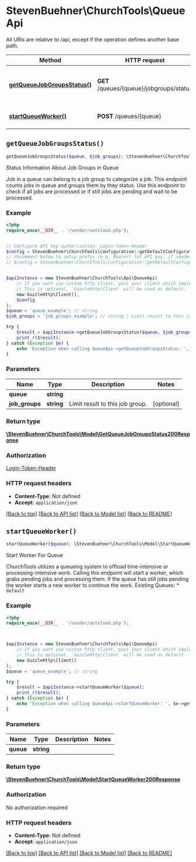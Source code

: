 # StevenBuehner\ChurchTools\QueueApi

All URIs are relative to /api, except if the operation defines another base path.

| Method | HTTP request | Description |
| ------------- | ------------- | ------------- |
| [**getQueueJobGroupsStatus()**](QueueApi.md#getQueueJobGroupsStatus) | **GET** /queues/{queue}/jobgroups/status | Status Information About Job Groups in Queue |
| [**startQueueWorker()**](QueueApi.md#startQueueWorker) | **POST** /queues/{queue} | Start Worker For Queue |


## `getQueueJobGroupsStatus()`

```php
getQueueJobGroupsStatus($queue, $job_groups): \StevenBuehner\ChurchTools\Model\GetQueueJobGroupsStatus200Response
```

Status Information About Job Groups in Queue

Job in a queue can belong to a job group to categorize a job. This endpoint counts jobs in queue and groups them by they status.  Use this endpoint to check if all jobs are processed or if still jobs are pending and wait to be processed.

### Example

```php
<?php
require_once(__DIR__ . '/vendor/autoload.php');


// Configure API key authorization: Login-Token-Header
$config = StevenBuehner\ChurchTools\Configuration::getDefaultConfiguration()->setApiKey('Authorization', 'YOUR_API_KEY');
// Uncomment below to setup prefix (e.g. Bearer) for API key, if needed
// $config = StevenBuehner\ChurchTools\Configuration::getDefaultConfiguration()->setApiKeyPrefix('Authorization', 'Bearer');


$apiInstance = new StevenBuehner\ChurchTools\Api\QueueApi(
    // If you want use custom http client, pass your client which implements `GuzzleHttp\ClientInterface`.
    // This is optional, `GuzzleHttp\Client` will be used as default.
    new GuzzleHttp\Client(),
    $config
);
$queue = 'queue_example'; // string
$job_groups = 'job_groups_example'; // string | Limit result to this job group.

try {
    $result = $apiInstance->getQueueJobGroupsStatus($queue, $job_groups);
    print_r($result);
} catch (Exception $e) {
    echo 'Exception when calling QueueApi->getQueueJobGroupsStatus: ', $e->getMessage(), PHP_EOL;
}
```

### Parameters

| Name | Type | Description  | Notes |
| ------------- | ------------- | ------------- | ------------- |
| **queue** | **string**|  | |
| **job_groups** | **string**| Limit result to this job group. | [optional] |

### Return type

[**\StevenBuehner\ChurchTools\Model\GetQueueJobGroupsStatus200Response**](../Model/GetQueueJobGroupsStatus200Response.md)

### Authorization

[Login-Token-Header](../../README.md#Login-Token-Header)

### HTTP request headers

- **Content-Type**: Not defined
- **Accept**: `application/json`

[[Back to top]](#) [[Back to API list]](../../README.md#endpoints)
[[Back to Model list]](../../README.md#models)
[[Back to README]](../../README.md)

## `startQueueWorker()`

```php
startQueueWorker($queue): \StevenBuehner\ChurchTools\Model\StartQueueWorker200Response
```

Start Worker For Queue

ChurchTools utilizes a queueing system to offload time-intensive or processing-intensive work. Calling this endpoint will start a worker, which grabs pending jobs and processing them. If the queue has still jobs pending the worker starts a new worker to continue the work.  Existing Queues:  * `default`

### Example

```php
<?php
require_once(__DIR__ . '/vendor/autoload.php');



$apiInstance = new StevenBuehner\ChurchTools\Api\QueueApi(
    // If you want use custom http client, pass your client which implements `GuzzleHttp\ClientInterface`.
    // This is optional, `GuzzleHttp\Client` will be used as default.
    new GuzzleHttp\Client()
);
$queue = 'queue_example'; // string

try {
    $result = $apiInstance->startQueueWorker($queue);
    print_r($result);
} catch (Exception $e) {
    echo 'Exception when calling QueueApi->startQueueWorker: ', $e->getMessage(), PHP_EOL;
}
```

### Parameters

| Name | Type | Description  | Notes |
| ------------- | ------------- | ------------- | ------------- |
| **queue** | **string**|  | |

### Return type

[**\StevenBuehner\ChurchTools\Model\StartQueueWorker200Response**](../Model/StartQueueWorker200Response.md)

### Authorization

No authorization required

### HTTP request headers

- **Content-Type**: Not defined
- **Accept**: `application/json`

[[Back to top]](#) [[Back to API list]](../../README.md#endpoints)
[[Back to Model list]](../../README.md#models)
[[Back to README]](../../README.md)
